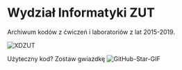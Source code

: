 # Wydział Informatyki ZUT

Archiwum kodów z ćwiczeń i laboratoriów z lat 2015-2019.

![XDZUT](https://user-images.githubusercontent.com/12998256/96824706-bf463580-142f-11eb-97fc-c21fb166e32e.jpg)

Użyteczny kod? Zostaw gwiazdkę ![GitHub-Star-GIF](https://user-images.githubusercontent.com/12998256/96824714-c4a38000-142f-11eb-8d03-5a6bf93ef6c3.gif)
